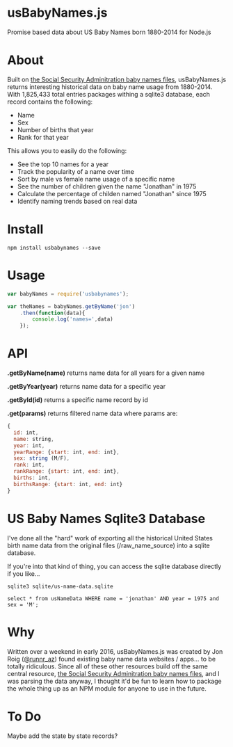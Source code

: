 # usBabyNames.js
Promise based data about US Baby Names born 1880-2014 for Node.js

# About
Built on <a href="https://www.ssa.gov/OACT/babynames/limits.html">the Social Security Adminitration baby names files</a>, usBabyNames.js returns interesting historical data on baby name usage from 1880-2014. With 1,825,433 total entries packages withing a sqlite3 database, each record contains the following:
- Name
- Sex
- Number of births that year
- Rank for that year

This allows you to easily do the following:
- See the top 10 names for a year
- Track the popularity of a name over time
- Sort by male vs female name usage of a specific name
- See the number of children given the name "Jonathan" in 1975
- Calculate the percentage of childen named "Jonathan" since 1975
- Identify naming trends based on real data

# Install
```
npm install usbabynames --save
```

# Usage
``` js
var babyNames = require('usbabynames');

var theNames = babyNames.getByName('jon')
	.then(function(data){
		console.log('names=',data)
	});
```

# API
**.getByName(name)** returns name data for all years for a given name

**.getByYear(year)** returns name data for a specific year

**.getById(id)** returns a specific name record by id

**.get(params)** returns filtered name data where params are:
``` js
{
  id: int,
  name: string,
  year: int,
  yearRange: {start: int, end: int},
  sex: string (M/F),
  rank: int,
  rankRange: {start: int, end: int},
  births: int,
  birthsRange: {start: int, end: int}
}
```

# US Baby Names Sqlite3 Database
I've done all the "hard" work of exporting all the historical United States birth name data from the original files (/raw_name_source) into a sqlite database. 

If you're into that kind of thing, you can access the sqlite database directly if you like...
```
sqlite3 sqlite/us-name-data.sqlite

select * from usNameData WHERE name = 'jonathan' AND year = 1975 and sex = 'M';
```

# Why
Written over a weekend in early 2016, usBabyNames.js was created by Jon Roig (<a href="https://twitter.com/runnr_az">@runnr_az</a>) found existing baby name data websites / apps... to be totally ridiculous. Since all of these other resources build off the same central resource, <a href="https://www.ssa.gov/OACT/babynames/limits.html">the Social Security Adminitration baby names files</a>, and I was parsing the data anyway, I thought it'd be fun to learn how to package the whole thing up as an NPM module for anyone to use in the future.

# To Do
Maybe add the state by state records?
